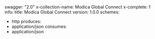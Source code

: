 swagger: "2.0"
x-collection-name: Modica Global Connect
x-complete: 1
info:
  title: Modica Global Connect
  version: 1.0.0
schemes:
- http
produces:
- application/json
consumes:
- application/json
